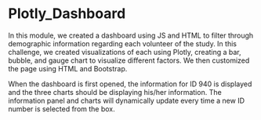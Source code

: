# Plotly_Dashboard
In this module, we created a dashboard using JS and HTML to filter through demographic information regarding each volunteer of the study. In this challenge, we created visualizations of each using Plotly, creating a bar, bubble, and gauge chart to visualize different factors. We then customized the page using HTML and Bootstrap. 

When the dashboard is first opened, the information for ID 940 is displayed and the three charts should be displaying his/her information. The information panel and charts will dynamically update every time a new ID number is selected from the box. 